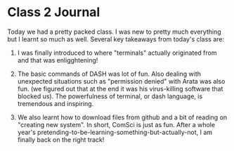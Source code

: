 Class 2 Journal
================
Today we had a pretty packed class. I was new to pretty much everything but I learnt so much as well.
Several key takeaways from today's class are:

1. I was finally introduced to where "terminals" actually originated from and that was enligghtening!

2. The basic commands of DASH was lot of fun. Also dealing with unexpected situations such as "permission denied" with Arata was also fun.
(we figured out that at the end it was his virus-killing software that blocked us). The powerfulness of terminal, or dash language, is
tremendous and inspiring. 
3. We also learnt how to download files from github and a bit of reading on "creating new system".
In short, ComSci is just as fun. After a whole year's pretending-to-be-learning-something-but-actually-not, I am finally back on the right track!
